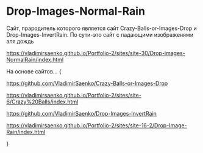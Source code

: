 # Drop-Images-Normal-Rain
 
Сайт, прародитель которого является сайт Crazy-Balls-or-Images-Drop и Drop-Images-InvertRain. По сути-это сайт с падающими изображенями аля дождь

https://vladimirsaenko.github.io/Portfolio-2/sites/site-30/Drop-images-NormalRain/index.html

На основе сайтов... {

https://github.com/VladimirSaenko/Crazy-Balls-or-Images-Drop

https://vladimirsaenko.github.io/Portfolio-2/sites/site-6/Crazy%20Balls/index.html

https://github.com/VladimirSaenko/Drop-Images-InvertRain

https://vladimirsaenko.github.io/Portfolio-2/sites/site-16-2/Drop-Image-Rain/index.html

}
